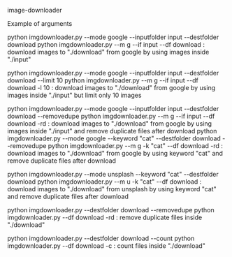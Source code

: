 image-downloader

Example of arguments

  python imgdownloader.py --mode google --inputfolder input --destfolder download
  python imgdownloader.py --m g --if input --df download
        : download images to "./download" from google by using images inside "./input"

  python imgdownloader.py --mode google --inputfolder input --destfolder download --limit 10
  python imgdownloader.py --m g --if input --df download -l 10
        : download images to "./download" from google by using images inside "./input" but limit only 10 images

  python imgdownloader.py --mode google --inputfolder input --destfolder download --removedupe
  python imgdownloader.py --m g --if input --df download -rd
        : download images to "./download" from google by using images inside "./input" and remove duplicate files after download
  python imgdownloader.py --mode google --keyword "cat" --destfolder download --removedupe
  python imgdownloader.py --m g -k "cat" --df download -rd
        : download images to "./download" from google by using keyword "cat" and remove duplicate files after download

  python imgdownloader.py --mode unsplash --keyword "cat" --destfolder download
  python imgdownloader.py --m u -k "cat" --df download
        : download images to "./download" from unsplash by using keyword "cat" and remove duplicate files after download        

  python imgdownloader.py --destfolder download --removedupe
  python imgdownloader.py --df download -rd
        : remove duplicate files inside "./download"

  python imgdownloader.py --destfolder download --count
  python imgdownloader.py --df download -c
        : count files inside "./download"
